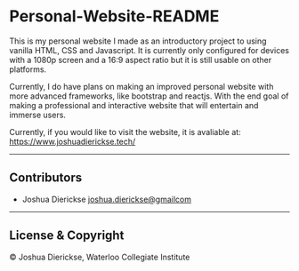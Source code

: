 # Personal-Website-README

This is my personal website I made as an introductory project to using vanilla HTML, CSS and Javascript.
It is currently only configured for devices with a 1080p screen and a 16:9 aspect ratio but it is still usable on other platforms.

Currently, I do have plans on making an improved personal website with more advanced frameworks, like bootstrap and reactjs.
With the end goal of making a professional and interactive website that will entertain and immerse users.

Currently, if you would like to visit the website, it is avaliable at: https://www.joshuadierickse.tech/

---

## Contributors

- Joshua Dierickse <joshua.dierickse@gmailcom>

---

## License & Copyright

© Joshua Dierickse, Waterloo Collegiate Institute
